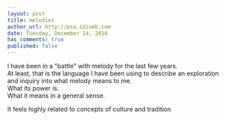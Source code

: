 ```yaml
---
layout: post
title: melodies
author_url: http://psa.idiumb.com
date: Tuesday, December 14, 2010
has_comments: true
published: false
---
```

I have been in a "battle" with melody for the last few years.  
At least, that is the language I have been using to describe an exploration and inquiry into what melody means to me.  
What its power is.  
What it means in a general sense.  


It feels highly related to concepts of culture and tradition

